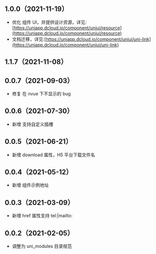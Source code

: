 ## 1.0.0（2021-11-19）

- 优化 组件 UI，并提供设计资源，详见:[https://uniapp.dcloud.io/component/uniui/resource](https://uniapp.dcloud.io/component/uniui/resource)
- 文档迁移，详见:[https://uniapp.dcloud.io/component/uniui/uni-link](https://uniapp.dcloud.io/component/uniui/uni-link)

## 1.1.7（2021-11-08）

## 0.0.7（2021-09-03）

- 修复 在 nvue 下不显示的 bug

## 0.0.6（2021-07-30）

- 新增 支持自定义插槽

## 0.0.5（2021-06-21）

- 新增 download 属性，H5 平台下载文件名

## 0.0.4（2021-05-12）

- 新增 组件示例地址

## 0.0.3（2021-03-09）

- 新增 href 属性支持 tel:|mailto:

## 0.0.2（2021-02-05）

- 调整为 uni_modules 目录规范
